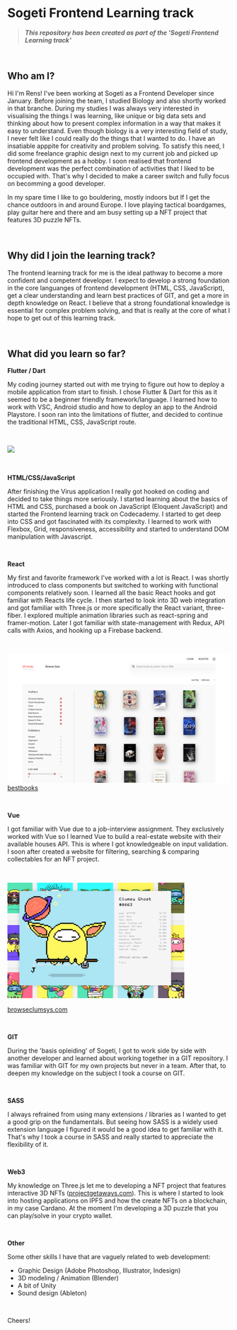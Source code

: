# **Sogeti Frontend Learning track**

>***This repository has been created as part of the 'Sogeti Frontend Learning track'***

<p>&nbsp;</p>

## **Who am I?**
Hi I'm Rens! I've been working at Sogeti as a Frontend Developer since January. Before joining the team, I studied Biology and also shortly worked in that branche. During my studies I was always very interested in visualising the things I was learning, like unique or big data sets and thinking about how to present complex information in a way that makes it easy to understand. Even though biology is a very interesting field of study, I never felt like I could really do the things that I wanted to do. I have an insatiable apppite for creativity and problem solving. To satisfy this need, I did some freelance graphic design next to my current job and picked up frontend development as a hobby. I soon realised that frontend development was the perfect combination of activities that I liked to be occupied with. That's why I decided to make a career switch and fully focus on becomming a good developer.

In my spare time I like to go bouldering, mostly indoors but If I get the chance outdoors in and around Europe. I love playing tactical boardgames, play guitar here and there and am busy setting up a NFT project that features 3D puzzle NFTs. 
<p>&nbsp;</p>

## **Why did I join the learning track?**
The frontend learning track for me is the ideal pathway to become a more confident and competent developer. I expect to develop a strong foundation in the core languanges of frontend development (HTML, CSS, JavaScript), get a clear understanding and learn best practices of GIT, and get a more in depth knowledge on React. I believe that a strong foundational knowledge is essential for complex problem solving, and that is really at the core of what I hope to get out of this learning track. 
<p>&nbsp;</p>

## **What did you learn so far?**

**Flutter / Dart**

My coding journey started out with me trying to figure out how to deploy a mobile application from start to finish. I chose Flutter & Dart for this as it seemed to be a beginner friendly framework/language. I learned how to work with VSC, Android studio and how to deploy an app to the Android Playstore. I soon ran into the limitations of flutter, and decided to continue the traditional HTML, CSS, JavaScript route.<p>&nbsp;</p>
<img src="readme-images/virusAppGif.gif" width="200" height="auto">
<p>&nbsp;</p>

**HTML/CSS/JavaScript**

After finishing the Virus application I really got hooked on coding and decided to take things more seriously. I started learning about the basics of HTML and CSS, purchased a book on JavaScript (Eloquent JavaScript) and started the Frontend learning track on Codecademy. I started to get deep into CSS and got fascinated with its complexity. I learned to work with Flexbox, Grid, responsiveness, accessibility and started to understand DOM manipulation with Javascript.<p>&nbsp;</p>

**React**

My first and favorite framework I've worked with a lot is React. I was shortly introduced to class components but switched to working with functional components relatively soon. I learned all the basic React hooks and got familiar with Reacts life cycle. I then started to look into 3D web integration and got familiar with Three.js or more specifically the React variant, three-fiber. I explored multiple animation libraries such as react-spring and framer-motion. Later I got familiar with state-management with Redux, API calls with Axios, and hooking up a Firebase backend. <p>&nbsp;</p>

![bestBooks-homepage](/readme-images/homePage.png)
[bestbooks](https://bestbooks-51a67.web.app/)
<p>&nbsp;</p>

**Vue**

I got familiar with Vue due to a job-interview assignment. They exclusively worked with Vue so I learned Vue to build a real-estate website with their available houses API. This is where I got knowledgeable on input validation. I soon after created a website for filtering, searching & comparing collectables for an NFT project.
<p>&nbsp;</p>
<img src="readme-images/clumsydetails.png"  width="400" height="auto">

[browseclumsys.com](https://browseclumsys.com/)
<p>&nbsp;</p>

**GIT**

During the 'basis opleiding' of Sogeti, I got to work side by side with another developer and learned about working together in a GIT repository. I was familiar with GIT for my own projects but never in a team. After that, to deepen my knowledge on the subject I took a course on GIT. 
<p>&nbsp;</p>

**SASS**

I always refrained from using many extensions / libraries as I wanted to get a  good grip on the fundamentals. But seeing how SASS is a widely used extension language I figured it would be a good idea to get familiar with it. That's why I took a course in SASS and really started to appreciate the flexibility of it. 
<p>&nbsp;</p>

**Web3**

My knowledge on Three.js let me to developing a NFT project that features interactive 3D NFTs ([projectgetaways.com](projectgetaways.com)). This is where I started to look into hosting applications on IPFS and how the create NFTs on a blockchain, in my case Cardano. At the moment I'm developing a 3D puzzle that you can play/solve in your crypto wallet.
<p>&nbsp;</p>

**Other**

Some other skills I have that are vaguely related to web development:

- Graphic Design (Adobe Photoshop, Illustrator, Indesign)
- 3D modeling / Animation (Blender)
- A bit of Unity
- Sound design (Ableton)
<p>&nbsp;</p>
Cheers!
